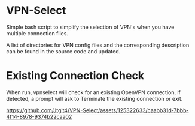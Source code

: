 # VPN-Select
Simple bash script to simplify the selection of VPN's when you have multiple connection files.

A list of directories for VPN config files and the corresponding description can be found in the source code and updated. 

# Existing Connection Check

When run, vpnselect will check for an existing OpenVPN connection, if detected, a prompt will ask to Terminate the existing connection or exit. 

https://github.com/Jtgit4/VPN-Select/assets/125322633/caabb31d-7bbb-4f14-8978-9374b22caa02

